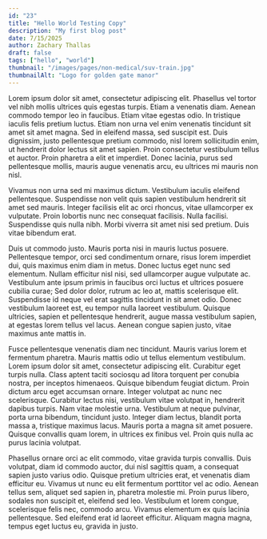 ```yaml
---
id: "23"
title: "Hello World Testing Copy"
description: "My first blog post"
date: 7/15/2025
author: Zachary Thallas
draft: false
tags: ["hello", "world"]
thumbnail: "/images/pages/non-medical/suv-train.jpg"
thumbnailAlt: "Logo for golden gate manor"
---
```


Lorem ipsum dolor sit amet, consectetur adipiscing elit. Phasellus vel tortor vel nibh mollis ultrices quis egestas turpis. Etiam a venenatis diam. Aenean commodo tempor leo in faucibus. Etiam vitae egestas odio. In tristique iaculis felis pretium luctus. Etiam non urna vel enim venenatis tincidunt sit amet sit amet magna. Sed in eleifend massa, sed suscipit est. Duis dignissim, justo pellentesque pretium commodo, nisl lorem sollicitudin enim, ut hendrerit dolor lectus sit amet sapien. Proin consectetur vestibulum tellus et auctor. Proin pharetra a elit et imperdiet. Donec lacinia, purus sed pellentesque mollis, mauris augue venenatis arcu, eu ultrices mi mauris non nisl.

Vivamus non urna sed mi maximus dictum. Vestibulum iaculis eleifend pellentesque. Suspendisse non velit quis sapien vestibulum hendrerit sit amet sed mauris. Integer facilisis elit ac orci rhoncus, vitae ullamcorper ex vulputate. Proin lobortis nunc nec consequat facilisis. Nulla facilisi. Suspendisse quis nulla nibh. Morbi viverra sit amet nisi sed pretium. Duis vitae bibendum erat.

Duis ut commodo justo. Mauris porta nisi in mauris luctus posuere. Pellentesque tempor, orci sed condimentum ornare, risus lorem imperdiet dui, quis maximus enim diam in metus. Donec luctus eget nunc sed elementum. Nullam efficitur nisl nisi, sed ullamcorper augue vulputate ac. Vestibulum ante ipsum primis in faucibus orci luctus et ultrices posuere cubilia curae; Sed dolor dolor, rutrum ac leo at, mattis scelerisque elit. Suspendisse id neque vel erat sagittis tincidunt in sit amet odio. Donec vestibulum laoreet est, eu tempor nulla laoreet vestibulum. Quisque ultricies, sapien et pellentesque hendrerit, augue massa vestibulum sapien, at egestas lorem tellus vel lacus. Aenean congue sapien justo, vitae maximus ante mattis in.

Fusce pellentesque venenatis diam nec tincidunt. Mauris varius lorem et fermentum pharetra. Mauris mattis odio ut tellus elementum vestibulum. Lorem ipsum dolor sit amet, consectetur adipiscing elit. Curabitur eget turpis nulla. Class aptent taciti sociosqu ad litora torquent per conubia nostra, per inceptos himenaeos. Quisque bibendum feugiat dictum. Proin dictum arcu eget accumsan ornare. Integer volutpat ac nunc nec scelerisque. Curabitur lectus nisi, vestibulum vitae volutpat in, hendrerit dapibus turpis. Nam vitae molestie urna. Vestibulum at neque pulvinar, porta urna bibendum, tincidunt justo. Integer diam lectus, blandit porta massa a, tristique maximus lacus. Mauris porta a magna sit amet posuere. Quisque convallis quam lorem, in ultrices ex finibus vel. Proin quis nulla ac purus lacinia volutpat.

Phasellus ornare orci ac elit commodo, vitae gravida turpis convallis. Duis volutpat, diam id commodo auctor, dui nisl sagittis quam, a consequat sapien justo varius odio. Quisque pretium ultricies erat, et venenatis diam efficitur eu. Vivamus ut nunc eu elit fermentum porttitor vel ac odio. Aenean tellus sem, aliquet sed sapien in, pharetra molestie mi. Proin purus libero, sodales non suscipit et, eleifend sed leo. Vestibulum et lorem congue, scelerisque felis nec, commodo arcu. Vivamus elementum ex quis lacinia pellentesque. Sed eleifend erat id laoreet efficitur. Aliquam magna magna, tempus eget luctus eu, gravida in justo.